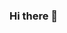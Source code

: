 ### Hi there 👋

<!--
**JoharyRANARIVAO/JoharyRANARIVAO** is a ✨ _special_ ✨ repository because its `README.md` (this file) appears on your GitHub profile.

Here are some ideas to get you started:

- 🔭 I’m currently working on .dev front..
- 🌱 I’m currently learning ..HTML ,CSS.
- 👯 I’m looking to collaborate on ...
- 🤔 I’m looking for help with ...
- 💬 Ask me about ...
- 📫 How to reach me: johary.ranarivao@outlook.fr
- 😄 Pronouns: he/him...
- ⚡ Fun fact:I'm a f1 addict.
-->
